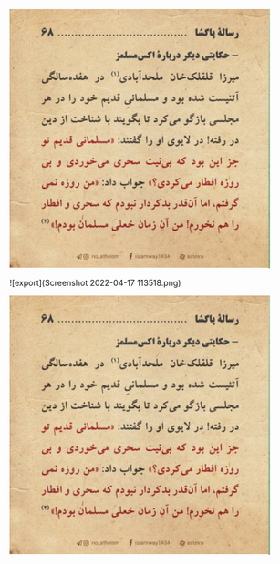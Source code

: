 ![alt text](export/test.png)

![export](Screenshot 2022-04-17 113518.png)

![Employee data](/export/test.png?raw=true "Employee Data title")
